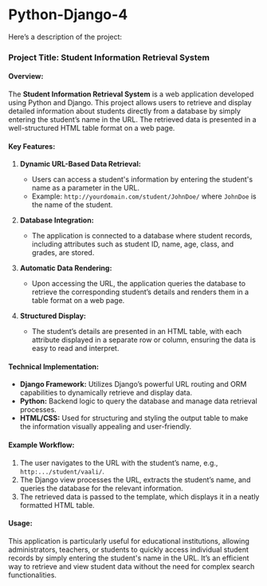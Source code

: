 # Python-Django-4
Here’s a description of the project:

### **Project Title: Student Information Retrieval System**

#### **Overview:**
The **Student Information Retrieval System** is a web application developed using Python and Django. This project allows users to retrieve and display detailed information about students directly from a database by simply entering the student’s name in the URL. The retrieved data is presented in a well-structured HTML table format on a web page.

#### **Key Features:**
1. **Dynamic URL-Based Data Retrieval:**
   - Users can access a student's information by entering the student's name as a parameter in the URL.
   - Example: `http://yourdomain.com/student/JohnDoe/` where `JohnDoe` is the name of the student.

2. **Database Integration:**
   - The application is connected to a database where student records, including attributes such as student ID, name, age, class, and grades, are stored.

3. **Automatic Data Rendering:**
   - Upon accessing the URL, the application queries the database to retrieve the corresponding student’s details and renders them in a table format on a web page.

4. **Structured Display:**
   - The student’s details are presented in an HTML table, with each attribute displayed in a separate row or column, ensuring the data is easy to read and interpret.

#### **Technical Implementation:**
- **Django Framework:** Utilizes Django’s powerful URL routing and ORM capabilities to dynamically retrieve and display data.
- **Python:** Backend logic to query the database and manage data retrieval processes.
- **HTML/CSS:** Used for structuring and styling the output table to make the information visually appealing and user-friendly.

#### **Example Workflow:**
1. The user navigates to the URL with the student’s name, e.g., `http:.../student/vaali/`.
2. The Django view processes the URL, extracts the student’s name, and queries the database for the relevant information.
3. The retrieved data is passed to the template, which displays it in a neatly formatted HTML table.

#### **Usage:**
This application is particularly useful for educational institutions, allowing administrators, teachers, or students to quickly access individual student records by simply entering the student's name in the URL. It’s an efficient way to retrieve and view student data without the need for complex search functionalities.
